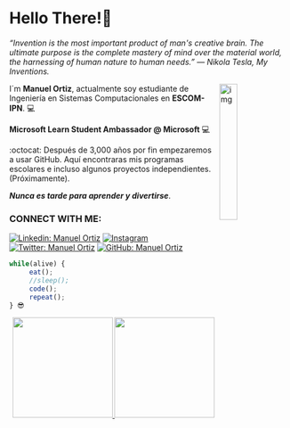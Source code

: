 # Hello There!🦉 

*“Invention is the most important product of man's creative brain. The ultimate purpose is the complete mastery of mind over the material world, the harnessing of human nature to human needs.”
― Nikola Tesla, My Inventions.*

<img align="right" alt="img" width="25%" height="auto" src="https://th.bing.com/th/id/OIP.tj6tdwSaAeXj7VPhXvqSkAHaHa?pid=ImgDet&rs=1" />

I´m **Manuel Ortiz**, actualmente soy estudiante de Ingeniería en Sistemas Computacionales en **ESCOM-IPN**. 💻

**Microsoft Learn Student Ambassador @ Microsoft** 💻 

:octocat: Después de 3,000 años por fin empezaremos a usar GitHub.
Aquí encontraras mis programas escolares e incluso algunos proyectos independientes. (Próximamente).

***Nunca es tarde para aprender y divertirse***.

<h3 align="left">CONNECT WITH ME:</h3>

[![Linkedin: Manuel Ortiz](https://img.shields.io/badge/-manuosmx-blue?style=flat-square&logo=Linkedin&logoColor=white&link=https://www.linkedin.com/in/manuosmx/)](https://www.linkedin.com/in/manuosmx/)
<a href="https://instagram.com/manuosmx" target="_blank"><img src="https://img.shields.io/badge/@manuosmx_-%23E4405F.svg?&style=flat-square&logo=instagram&logoColor=white" alt="Instagram"></a>
[![Twitter: Manuel Ortiz](https://img.shields.io/twitter/follow/manuosmx?style=social)](https://twitter.com/manuosmx)
[![GitHub: Manuel Ortiz](https://img.shields.io/github/followers/manuosmx?label=ManuOSMx&style=social)](https://github.com/ManuOSMx)

```js
while(alive) {
     eat();
     //sleep();
     code();
     repeat();
} 😎
```
<p align="center">
     <a href="https://github.com/ManuOSMx">
       <img height="180em" src="https://github-readme-stats.vercel.app/api?username=manuosmx&show_icons=true&theme=chartreuse-dark&bg_color=30,5C258D,4389A2&disable_animations=false"/>
       <img height="180em" src="https://github-readme-stats.vercel.app/api/top-langs/?username=manuosmx&layout=compact&title_color=FFFFFF&theme=algolia&bg_color=30,FF0099,00416A&line_height=200&custom_title=My-Top-Languages"/>
     </a>
</p>
